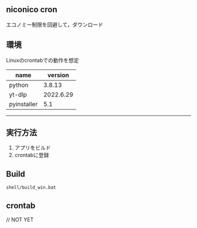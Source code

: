 ## niconico cron
エコノミー制限を回避して，ダウンロード

## 環境
Linuxのcrontabでの動作を想定

| name         | version   |
|--------------|-----------|
| python       | 3.8.13    |
| yt-dlp       | 2022.6.29 |
| pyinstaller  | 5.1       |
---------------------------


## 実行方法

1. アプリをビルド
2. crontabに登録

## Build
`shell/build_win.bat`

## crontab
 // NOT YET
